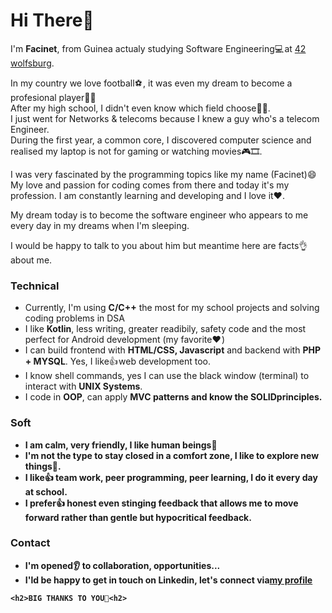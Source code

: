 <h1>Hi There👋</h1>

<p>I'm <strong>Facinet</strong>, from Guinea actualy studying Software Engineering💻 at <a href="https://42wolfsburg.de/">42 wolfsburg</a>.</br>

In my country we love football⚽ , it was even my dream to become a profesional player⛹🏼</br>
After my high school, I didn't even know which field choose🤷‍♂️.</br>
I just went for Networks & telecoms because I knew a guy who's a telecom Engineer.</br>
During the first year, a common core, I discovered computer science and realised my laptop is not
for gaming or watching movies🎮🎞️.</p>

<p>I was very fascinated by the programming topics like my name (Facinet)😄</br>
My love and passion for coding comes from there and today it's my profession.
I am constantly learning and developing and I love it❤️.</p>

<p>My dream today is to become the software engineer who appears to me every day in my dreams when I'm sleeping.</br>
<p>I would be happy to talk to you about him but meantime here are facts👌 about me.</p>

<h3>Technical</h3>
<ul type="✔️">
  <li>Currently, I'm using <strong>C/C++</strong> the most for my school  projects and solving coding problems in DSA</li>
  <li>I like <strong>Kotlin</strong>, less writing, greater readibily, safety code and the most perfect for Android development (my favorite❤️ )</li>
  <li>I can build frontend with <strong>HTML/CSS, Javascript</strong> and backend with <strong>PHP + MYSQL</strong>. Yes, I like👍 web development too.     </li>
  <li>I know shell commands, yes I can use the black window (terminal) to interact with <strong>UNIX Systems</strong>.
  <li>I code in <strong>OOP</strong>, can apply <strong>MVC patterns<strong> and know the <strong>SOLID</strong>principles.
</ul>
 
<h3>Soft</h3>
 <ul>
   <li>I am calm, very friendly, I like human beings🤝</li>
   <li>I'm not the type to stay closed in a comfort zone, I like to explore new things🤞.</li>
   <li>I like👍 team work, peer programming, peer learning, I do it every day at school.</li>
   <li>I prefer👍 honest even stinging feedback that allows me to move forward rather than gentle but hypocritical feedback.</li>
 </ul>    
<h3>Contact</h3>
<ul>
  <li>I'm opened👂 to collaboration, opportunities...</li>
  <li>I'ld be happy to get in touch on <strong>Linkedin</strong>, let's connect via<a href="https://www.linkedin.com/in/facinetkouyate/">my profile</a>
</ul>

    <h2>BIG THANKS TO YOU🙏<h2>

